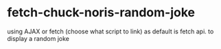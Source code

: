 # fetch-chuck-noris-random-joke
using AJAX or fetch (choose what script to link) as default is fetch api. to display a random joke
